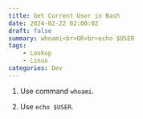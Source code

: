 ```yaml
---
title: Get Current User in Bash
date: 2024-02-22 02:00:02
draft: false
summary: whoami<br>OR<br>echo $USER
tags:
    - Lookup
    - Linux
categories: Dev
---
```


1. Use command `whoami`.

2. Use `echo $USER`.
